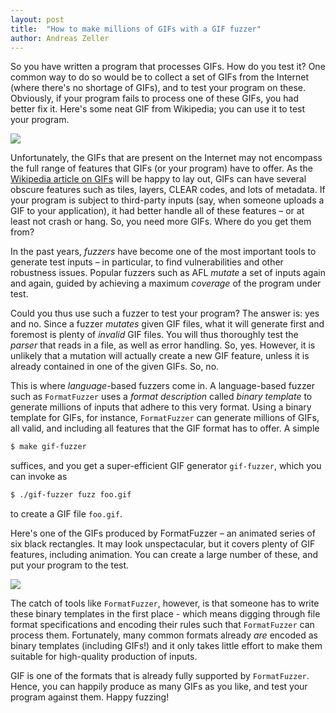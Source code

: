 ```yaml
---
layout: post
title:  "How to make millions of GIFs with a GIF fuzzer"
author: Andreas Zeller
---
```


So you have written a program that processes GIFs. How do you test it? One common way to do so would be to collect a set of GIFs from the Internet (where there's no shortage of GIFs), and to test your program on these. Obviously, if your program fails to process one of these GIFs, you had better fix it. Here's some neat GIF from Wikipedia; you can use it to test your program.

![](/assets/Newtons_cradle_animation_book_2.gif)

Unfortunately, the GIFs that are present on the Internet may not encompass the full range of features that GIFs (or your program) have to offer. As the [Wikipedia article on GIFs](https://en.wikipedia.org/wiki/GIF) will be happy to lay out, GIFs can have several obscure features such as tiles, layers, CLEAR codes, and lots of metadata. If your program is subject to third-party inputs (say, when someone uploads a GIF to your application), it had better handle all of these features –&nbsp;or at least not crash or hang. So, you need more GIFs. Where do you get them from?

In the past years, _fuzzers_ have become one of the most important tools to generate test inputs –&nbsp;in particular, to find vulnerabilities and other robustness issues. Popular fuzzers such as AFL _mutate_ a set of inputs again and again, guided by achieving a maximum _coverage_ of the program under test. 

Could you thus use such a fuzzer to test your program? The answer is: yes and no. Since a fuzzer _mutates_ given GIF files, what it will generate first and foremost is plenty of _invalid_ GIF files. You will thus thoroughly test the _parser_ that reads in a file, as well as error handling. So, yes. However, it is  unlikely that a mutation will actually create a new GIF feature, unless it is already contained in one of the given GIFs. So, no.

This is where _language_-based fuzzers come in. A language-based fuzzer such as `FormatFuzzer` uses a _format description_ called _binary template_ to generate millions of inputs that adhere to this very format. Using a binary template for GIFs, for instance, `FormatFuzzer` can generate millions of GIFs, all valid, and including all features that the GIF format has to offer. A simple

```sh
$ make gif-fuzzer
```

suffices, and you get a super-efficient GIF generator `gif-fuzzer`, which you can invoke as

```sh
$ ./gif-fuzzer fuzz foo.gif
```

to create a GIF file `foo.gif`.

Here's one of the GIFs produced by FormatFuzzer –&nbsp;an animated series of six black rectangles. It may look unspectacular, but it covers plenty of GIF features, including animation. You can create a large number of these, and put your program to the test.

![](/assets/six-rectangles.gif)

The catch of tools like `FormatFuzzer`, however, is that someone has to write these binary templates in the first place -&nbsp;which means digging through file format specifications and encoding their rules such that `FormatFuzzer` can process them. Fortunately, many common formats already _are_ encoded as binary templates (including GIFs!) and it only takes little effort to make them suitable for high-quality production of inputs.

GIF is one of the formats that is already fully supported by `FormatFuzzer`. Hence, you can happily produce as many GIFs as you like, and test your program against them. Happy fuzzing!



